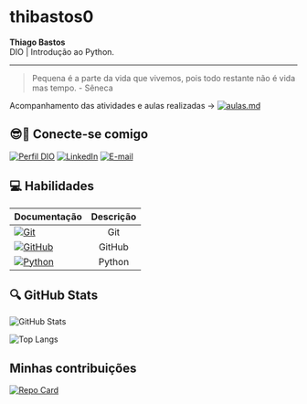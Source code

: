 # thibastos0
**Thiago Bastos** \
DIO | Introdução ao Python.

---
> Pequena é a parte da vida que vivemos, pois todo restante não é vida mas tempo.
\- Sêneca

Acompanhamento das atividades e aulas realizadas -> [![aulas.md](https://img.shields.io/badge/aulas.md-8A2BE2)](https://github.com/thibastos0/DIO-Bootcamp-Introducao-Python/aulas.md)

## 😎🔗 Conecte-se comigo

[![Perfil DIO](https://img.shields.io/badge/-Meu%20Perfil%20na%20DIO-000000?style=for-the-badge)](https://web.dio.me/users/thibastos/) [![LinkedIn](https://img.shields.io/badge/LinkedIn-000?style=for-the-badge&logo=linkedin&logoColor=009CE2)](https://www.linkedin.com/in/thiago-lima-de-carvalho-bastos-luiz-2a0592221?lipi=urn%3Ali%3Apage%3Ad_flagship3_profile_view_base_contact_details%3BdXS0dHbMROmBEmzRDpzsAg%3D%3D) [![E-mail](https://img.shields.io/badge/-Email-000?style=for-the-badge&logo=gmail&logoColor=96080E)](mailto:thibastos@gmail.com)

## 💻 Habilidades

| Documentação | Descrição |
|-------|:---------:|
| [![Git](https://img.shields.io/badge/Git-000?style=for-the-badge&logo=git&logoColor=E94D5F)](https://git-scm.com/doc)|Git|
[![GitHub](https://img.shields.io/badge/GitHub-000?style=for-the-badge&logo=github&logoColor=30A3DC)](https://docs.github.com/)|GitHub|
[![Python](https://img.shields.io/badge/Python-000?style=for-the-badge&logo=Python&logoColor=119608)](https://docs.python.org/3/)|Python|

##  🔍 GitHub Stats

![GitHub Stats](https://github-readme-stats.vercel.app/api?username=thibastos0&theme=transparent&bg_color=003e77&border_color=513A00&show_icons=true&icon_color=FFF&title_color=F9F871&text_color=D7A31A)

![Top Langs](https://github-readme-stats-git-masterrstaa-rickstaa.vercel.app/api/top-langs/?username=thibastos0&layout=compact&bg_color=003e77&border_color=513A00&title_color=F9F871&text_color=D7A31A)

## Minhas contribuições

[![Repo Card](https://github-readme-stats.vercel.app/api/pin/?username=thibastos0&repo=dio-lab-open-source&bg_color=000&border_color=30A3DC&show_icons=true&icon_color=30A3DC&title_color=E94D5F&text_color=FFF)](https://github.com/thibastos0/dio-lab-open-source)
